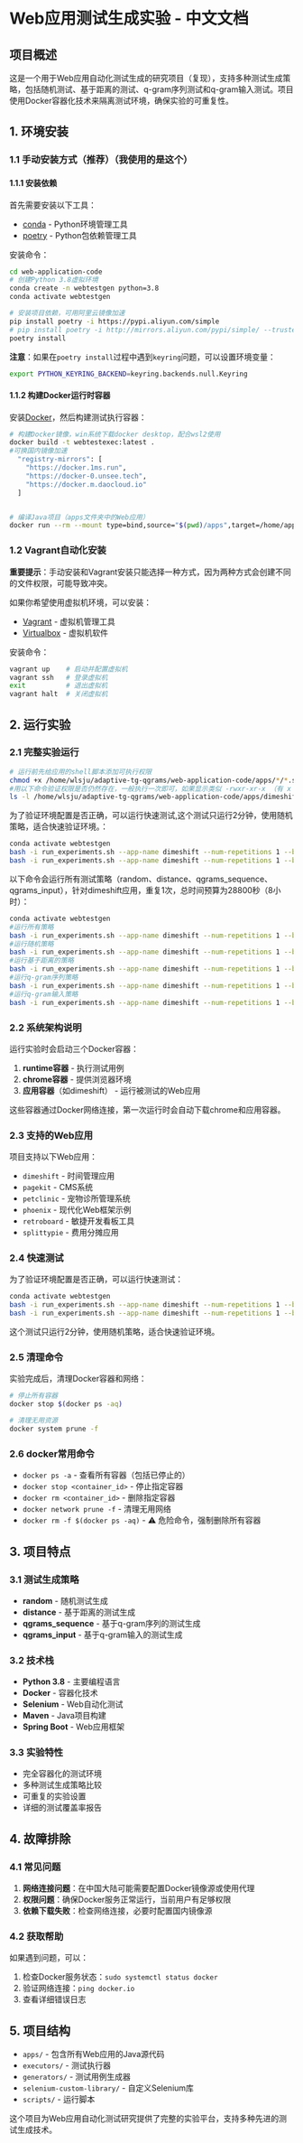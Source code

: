 # Web应用测试生成实验 - 中文文档

## 项目概述

这是一个用于Web应用自动化测试生成的研究项目（复现），支持多种测试生成策略，包括随机测试、基于距离的测试、q-gram序列测试和q-gram输入测试。项目使用Docker容器化技术来隔离测试环境，确保实验的可重复性。

## 1. 环境安装

### 1.1 手动安装方式（推荐）（我使用的是这个）

#### 1.1.1 安装依赖

首先需要安装以下工具：
- [conda](https://docs.anaconda.com/miniconda/) - Python环境管理工具
- [poetry](https://python-poetry.org/docs/) - Python包依赖管理工具

安装命令：
```bash
cd web-application-code
# 创建Python 3.8虚拟环境
conda create -n webtestgen python=3.8
conda activate webtestgen

# 安装项目依赖，可用阿里云镜像加速
pip install poetry -i https://pypi.aliyun.com/simple
# pip install poetry -i http://mirrors.aliyun.com/pypi/simple/ --trusted-host mirrors.aliyun.com 备选
poetry install
```

**注意**：如果在`poetry install`过程中遇到`keyring`问题，可以设置环境变量：
```bash
export PYTHON_KEYRING_BACKEND=keyring.backends.null.Keyring
```

#### 1.1.2 构建Docker运行时容器

安装[Docker](https://www.docker.com/get-started/)，然后构建测试执行容器：

```bash
# 构建Docker镜像，win系统下载docker desktop，配合wsl2使用
docker build -t webtestexec:latest .
#可换国内镜像加速
  "registry-mirrors": [
    "https://docker.1ms.run",
    "https://docker-0.unsee.tech",
    "https://docker.m.daocloud.io"
  ]


# 编译Java项目（apps文件夹中的Web应用）
docker run --rm --mount type=bind,source="$(pwd)/apps",target=/home/apps --name runtime webtestexec:latest bash -c 'for app in $(ls /home/apps); do cd /home/apps/$app; mvn clean compile; done'
```

### 1.2 Vagrant自动化安装

**重要提示**：手动安装和Vagrant安装只能选择一种方式，因为两种方式会创建不同的文件权限，可能导致冲突。

如果你希望使用虚拟机环境，可以安装：
- [Vagrant](https://developer.hashicorp.com/vagrant/install) - 虚拟机管理工具
- [Virtualbox](https://www.virtualbox.org/wiki/Downloads) - 虚拟机软件

安装命令：
```bash
vagrant up    # 启动并配置虚拟机
vagrant ssh   # 登录虚拟机
exit          # 退出虚拟机
vagrant halt  # 关闭虚拟机
```



## 2. 运行实验

### 2.1 完整实验运行
```bash
# 运行前先给应用的shell脚本添加可执行权限
chmod +x /home/wlsju/adaptive-tg-qgrams/web-application-code/apps/*/*.sh
#用以下命令验证权限是否仍然存在，一般执行一次即可，如果显示类似 -rwxr-xr-x （有 x 标志），说明权限仍然有效。
ls -l /home/wlsju/adaptive-tg-qgrams/web-application-code/apps/dimeshift/run_main.sh
```
为了验证环境配置是否正确，可以运行快速测试,这个测试只运行2分钟，使用随机策略，适合快速验证环境。：

```bash
conda activate webtestgen
bash -i run_experiments.sh --app-name dimeshift --num-repetitions 1 --budget 60 --strategy random
bash -i run_experiments.sh --app-name dimeshift --num-repetitions 1 --budget 120 --strategy qgrams
```


以下命令会运行所有测试策略（random、distance、qgrams_sequence、qgrams_input），针对dimeshift应用，重复1次，总时间预算为28800秒（8小时）：

```bash
conda activate webtestgen
#运行所有策略
bash -i run_experiments.sh --app-name dimeshift --num-repetitions 1 --budget 28800 --strategy all
#运行随机策略
bash -i run_experiments.sh --app-name dimeshift --num-repetitions 1 --budget 28800 --strategy random
#运行基于距离的策略
bash -i run_experiments.sh --app-name dimeshift --num-repetitions 1 --budget 28800 --strategy distance
#运行q-gram序列策略
bash -i run_experiments.sh --app-name dimeshift --num-repetitions 1 --budget 28800 --strategy qgrams --diversity-strategy sequence
#运行q-gram输入策略
bash -i run_experiments.sh --app-name dimeshift --num-repetitions 1 --budget 28800 --strategy qgrams --diversity-strategy input
```

### 2.2 系统架构说明

运行实验时会启动三个Docker容器：
1. **runtime容器** - 执行测试用例
2. **chrome容器** - 提供浏览器环境
3. **应用容器**（如dimeshift） - 运行被测试的Web应用

这些容器通过Docker网络连接，第一次运行时会自动下载chrome和应用容器。

### 2.3 支持的Web应用

项目支持以下Web应用：
- `dimeshift` - 时间管理应用
- `pagekit` - CMS系统
- `petclinic` - 宠物诊所管理系统
- `phoenix` - 现代化Web框架示例
- `retroboard` - 敏捷开发看板工具
- `splittypie` - 费用分摊应用

### 2.4 快速测试

为了验证环境配置是否正确，可以运行快速测试：

```bash
conda activate webtestgen
bash -i run_experiments.sh --app-name dimeshift --num-repetitions 1 --budget 60 --strategy random
bash -i run_experiments.sh --app-name dimeshift --num-repetitions 1 --budget 120 --strategy qgrams
```

这个测试只运行2分钟，使用随机策略，适合快速验证环境。

### 2.5 清理命令

实验完成后，清理Docker容器和网络：

```bash
# 停止所有容器
docker stop $(docker ps -aq)

# 清理无用资源
docker system prune -f
```
### 2.6 docker常用命令

- `docker ps -a` - 查看所有容器（包括已停止的）
- `docker stop <container_id>` - 停止指定容器
- `docker rm <container_id>` - 删除指定容器
- `docker network prune -f` - 清理无用网络
- `docker rm -f $(docker ps -aq)` - ⚠️ 危险命令，强制删除所有容器

## 3. 项目特点

### 3.1 测试生成策略
- **random** - 随机测试生成
- **distance** - 基于距离的测试生成
- **qgrams_sequence** - 基于q-gram序列的测试生成
- **qgrams_input** - 基于q-gram输入的测试生成

### 3.2 技术栈
- **Python 3.8** - 主要编程语言
- **Docker** - 容器化技术
- **Selenium** - Web自动化测试
- **Maven** - Java项目构建
- **Spring Boot** - Web应用框架

### 3.3 实验特性
- 完全容器化的测试环境
- 多种测试生成策略比较
- 可重复的实验设置
- 详细的测试覆盖率报告

## 4. 故障排除

### 4.1 常见问题

1. **网络连接问题**：在中国大陆可能需要配置Docker镜像源或使用代理
2. **权限问题**：确保Docker服务正常运行，当前用户有足够权限
3. **依赖下载失败**：检查网络连接，必要时配置国内镜像源

### 4.2 获取帮助

如果遇到问题，可以：
1. 检查Docker服务状态：`sudo systemctl status docker`
2. 验证网络连接：`ping docker.io`
3. 查看详细错误日志

## 5. 项目结构

- `apps/` - 包含所有Web应用的Java源代码
- `executors/` - 测试执行器
- `generators/` - 测试用例生成器
- `selenium-custom-library/` - 自定义Selenium库
- `scripts/` - 运行脚本

这个项目为Web应用自动化测试研究提供了完整的实验平台，支持多种先进的测试生成技术。